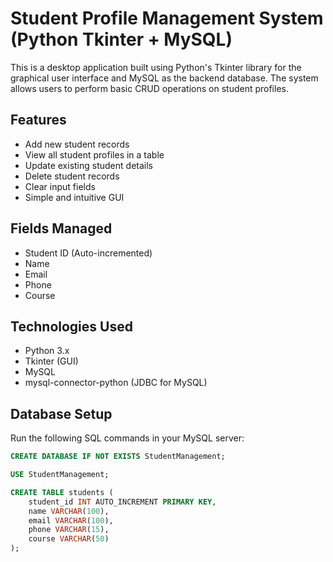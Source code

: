 # Student Profile Management System (Python Tkinter + MySQL)

This is a desktop application built using Python's Tkinter library for the graphical user interface and MySQL as the backend database. The system allows users to perform basic CRUD operations on student profiles.

## Features

- Add new student records
- View all student profiles in a table
- Update existing student details
- Delete student records
- Clear input fields
- Simple and intuitive GUI

## Fields Managed

- Student ID (Auto-incremented)
- Name
- Email
- Phone
- Course

## Technologies Used

- Python 3.x
- Tkinter (GUI)
- MySQL
- mysql-connector-python (JDBC for MySQL)

## Database Setup

Run the following SQL commands in your MySQL server:

```sql
CREATE DATABASE IF NOT EXISTS StudentManagement;

USE StudentManagement;

CREATE TABLE students (
    student_id INT AUTO_INCREMENT PRIMARY KEY,
    name VARCHAR(100),
    email VARCHAR(100),
    phone VARCHAR(15),
    course VARCHAR(50)
);
